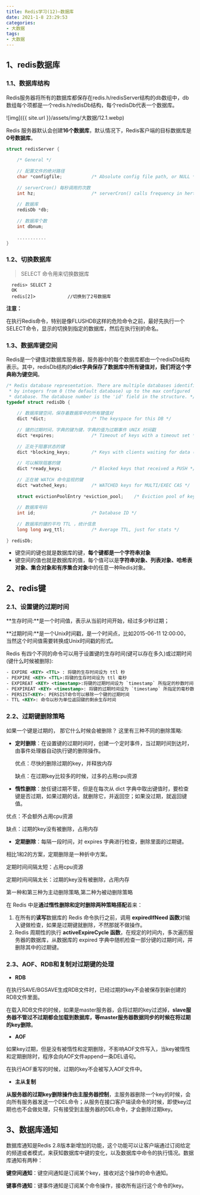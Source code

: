 ```yaml
---
title: Redis学习(12)—数据库
date: 2021-1-8 23:29:53
categories:
- 大数据
tags:
- 大数据
---
```


## 1、redis数据库

### 1.1、数据库结构

 Redis服务器将所有的数据库都保存在redis.h/redisServer结构的db数组中，db数组每个项都是一个redis.h/redisDb结构，每个redisDb代表一个数据库。

![img]({{ site.url }}/assets/img/大数据/12.1.webp)

Redis 服务器默认会创建**16个数据库**，默认情况下，Redis客户端的目标数据库是**0号数据库**。

```c
struct redisServer {
 
    /* General */
 
    // 配置文件的绝对路径
    char *configfile;           /* Absolute config file path, or NULL */
 
    // serverCron() 每秒调用的次数
    int hz;                     /* serverCron() calls frequency in hertz */
 
    // 数据库
    redisDb *db;
 
    // 数据库个数
    int dbnum;         
    
    ...........
}
```

### 1.2、切换数据库

> SELECT 命令用来切换数据库

```shell
  redis> SELECT 2
  OK
  redis[2]>            //切换到了2号数据库
```

**注意：**

在执行Redis命令，特别是像FLUSHDB这样的危险命令之前，最好先执行一个SELECT命令，显示的切换到指定的数据库，然后在执行别的命名。

### 1.3、数据库键空间

Redis是一个键值对数据库服务器，服务器中的每个数据库都由一个redisDb结构表示。其中，redisDb结构的**dict字典保存了数据库中所有键值对，我们将这个字典称为键空间**。

```c
/* Redis database representation. There are multiple databases identified
 * by integers from 0 (the default database) up to the max configured
 * database. The database number is the 'id' field in the structure. */
typedef struct redisDb {
 
    // 数据库键空间，保存着数据库中的所有键值对
    dict *dict;                 /* The keyspace for this DB */
 
    // 键的过期时间，字典的键为键，字典的值为过期事件 UNIX 时间戳
    dict *expires;              /* Timeout of keys with a timeout set */
 
    // 正处于阻塞状态的键
    dict *blocking_keys;        /* Keys with clients waiting for data (BLPOP) */
 
    // 可以解除阻塞的键
    dict *ready_keys;           /* Blocked keys that received a PUSH */
 
    // 正在被 WATCH 命令监视的键
    dict *watched_keys;         /* WATCHED keys for MULTI/EXEC CAS */
 
    struct evictionPoolEntry *eviction_pool;    /* Eviction pool of keys */
 
    // 数据库号码
    int id;                     /* Database ID */
 
    // 数据库的键的平均 TTL ，统计信息
    long long avg_ttl;          /* Average TTL, just for stats */
 
} redisDb;
```

- 键空间的键也就是数据库的键，**每个键都是一个字符串对象**
- 键空间的值也就是数据库的值，每个值可以是**字符串对象、列表对象、哈希表对象、集合对象和有序集合对象**中的任意一种Redis对象。

## 2、redis键

### 2.1、设置键的过期时间

**生存时间:**是一个时间值，表示从当前时间开始，经过多少秒过期；

**过期时间:**是一个Unix时间戳，是一个时间点，比如2015-06-11 12:00:00，当然这个时间值需要转换成Unix时间戳的形式。

Redis 有四个不同的命令可以用于设置键的生存时间(键可以存在多久)或过期时间(键什么时候被删除):

```xml
- EXPIRE <KEY> <TTL> : 将键的生存时间设为 ttl 秒
- PEXPIRE <KEY> <TTL>:将键的生存时间设为 ttl 毫秒
- EXPIREAT <KEY> <timestamp>:将键的过期时间设为 `timestamp` 所指定的秒数时间戳
- PEXPIREAT <KEY> <timestamp>: 将键的过期时间设为 `timestamp` 所指定的毫秒数时间戳.
- PERSIST<KEY>: PERSIST命令可以移除一个键的过期时间
- TTL <KEY>: 命令以秒为单位返回键的剩余生存时间
```

### 2.2、过期键删除策略

如果一个键是过期的， 那它什么时候会被删除？
这里有三种不同的删除策略:

- **定时删除**：在设置键的过期时间时，创建一个定时事件，当过期时间到达时，由事件处理器自动执行键的删除操作。

  优点：尽快的删除过期的key，并释放内存

  缺点：在过期key比较多的时候，过多的占用cpu资源

- **惰性删除**：放任键过期不管，但是在每次从 dict 字典中取出键值时，要检查键是否过期，如果过期的话，就删除它，并返回空；如果没过期，就返回键值。

优点：不会额外占用cpu资源

缺点：过期的key没有被删除，占用内存

- **定期删除**：每隔一段时间，对 expires 字典进行检查，删除里面的过期键。

相比1和2的方案，定期删除是一种折中方案。

定期时间间隔太短：占用cpu资源

定期时间间隔太长：过期的key没有被删除，占用内存

第一种和第三种为主动删除策略,第二种为被动删除策略

在 Redis 中是**通过惰性删除和定时删除两种策略搭配**着来：

1. 在所有的**读写**数据库的 Redis 命令执行之前，调用 **expiredIfNeed 函数**对输入键做检查，如果是过期键就删除，不然那就不做操作。
2. Redis 周期性的执行 **activeExpireCycle 函数**，在规定的时间内，多次遍历服务器的数据库，从数据库的 expired 字典中随机检查一部分键的过期时间，并删除其中的过期键。

### 2.3、AOF、RDB和复制对过期键的处理

- **RDB**

在执行SAVE/BGSAVE生成RDB文件时，已经过期的key不会被保存到新创建的RDB文件里面。

在载入RDB文件的时候，如果是master服务器，会将过期的key过滤掉，**slave服务器不管过不过期都会加载到数据库，等master服务器数据同步的时候在将过期的key删除**。

- **AOF**

如果key过期，但是没有被惰性和定期删除，不影响AOF文件写入，当key被惰性和定期删除时，程序会向AOF文件append一条DEL语句。

在执行AOF重写的时候，过期的key不会被写入AOF文件中。

- **主从复制**

**从服务器的过期key删除操作由主服务器控制**，主服务器删除一个key的时候，会向所有服务器发送一个DEL命令；从服务在接口客户端读命令的时候，即使key过期也也不会做处理，只有接受到主服务器的DEL命令，才会删除过期key。

## 3、数据库通知

数据库通知是Redis 2.8版本新增加的功能，这个功能可以让客户端通过订阅给定的频道或者模式，来获知数据库中键的变化，以及数据库中命令的执行情况。数据库通知有两种：

**键空间通知**：键空间通知是订阅某个key，接收对这个操作的命令通知。

**键事件通知**：键事件通知是订阅某个命令操作，接收所有运行这个命令的key。